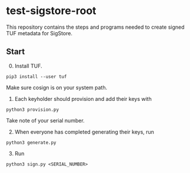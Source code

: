 # test-sigstore-root

This repository contains the steps and programs needed to create signed TUF metadata for SigStore. 

## Start

0. Install TUF.
```
pip3 install --user tuf
```

Make sure cosign is on your system path.

1. Each keyholder should provision and add their keys with
```
python3 provision.py
```
Take note of your serial number.

2. When everyone has completed generating their keys, run
```
python3 generate.py
```

3. Run 
```
python3 sign.py <SERIAL_NUMBER>
```



